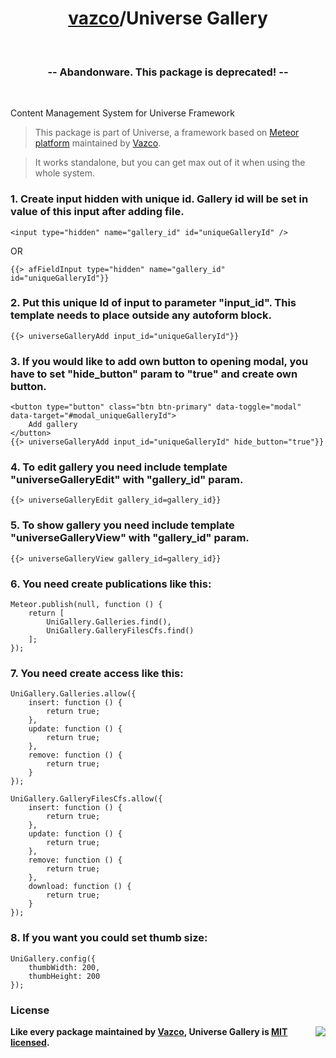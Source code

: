<h1 align="center">
    <a href="https://github.com/vazco">vazco</a>/Universe Gallery
</h1>

&nbsp;

<h3 align="center">
  -- Abandonware. This package is deprecated! --
</h3>

&nbsp;

Content Management System for Universe Framework


> This package is part of Universe, a framework based on [Meteor platform](http://meteor.com)
maintained by [Vazco](http://www.vazco.eu).

> It works standalone, but you can get max out of it when using the whole system.



### 1. Create input hidden with unique id. Gallery id will be set in value of this input after adding file.
```
<input type="hidden" name="gallery_id" id="uniqueGalleryId" />
```

OR

```
{{> afFieldInput type="hidden" name="gallery_id" id="uniqueGalleryId"}}
```


### 2. Put this unique Id of input to parameter "input_id". This template needs to place outside any autoform block.

```
{{> universeGalleryAdd input_id="uniqueGalleryId"}}
```

### 3. If you would like to add own button to opening modal, you have to set "hide_button" param to "true" and create own button.

```
<button type="button" class="btn btn-primary" data-toggle="modal" data-target="#modal_uniqueGalleryId">
    Add gallery
</button>
{{> universeGalleryAdd input_id="uniqueGalleryId" hide_button="true"}}
```

### 4. To edit gallery you need include template "universeGalleryEdit" with "gallery_id" param.

```
{{> universeGalleryEdit gallery_id=gallery_id}}
```

### 5. To show gallery you need include template "universeGalleryView" with "gallery_id" param.

```
{{> universeGalleryView gallery_id=gallery_id}}
```

### 6. You need create publications like this:

```
Meteor.publish(null, function () {
    return [
        UniGallery.Galleries.find(),
        UniGallery.GalleryFilesCfs.find()
    ];
});
```

### 7. You need create access like this:

```
UniGallery.Galleries.allow({
    insert: function () {
        return true;
    },
    update: function () {
        return true;
    },
    remove: function () {
        return true;
    }
});

UniGallery.GalleryFilesCfs.allow({
    insert: function () {
        return true;
    },
    update: function () {
        return true;
    },
    remove: function () {
        return true;
    },
    download: function () {
        return true;
    }
});
```

### 8. If you want you could set thumb size:

```
UniGallery.config({
    thumbWidth: 200,
    thumbHeight: 200
});
```

### License

<img src="https://vazco.eu/banner.png" align="right">

**Like every package maintained by [Vazco](https://vazco.eu/), Universe Gallery is [MIT licensed](https://github.com/vazco/uniforms/blob/master/LICENSE).**
